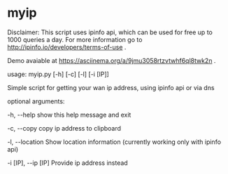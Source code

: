 # myip

Disclaimer:
This script uses ipinfo api, which can be used for free up to 1000 queries a day.
For more information go to http://ipinfo.io/developers/terms-of-use .

Demo avaiable at https://asciinema.org/a/9jmu3058rtzvtwhf6ql8twk2n .

usage: myip.py [-h] [-c] [-l] [-i [IP]]

Simple script for getting your wan ip address, using ipinfo api or via dns

optional arguments:

  -h, --help          show this help message and exit
  
  -c, --copy          copy ip address to clipboard
  
  -l, --location      Show location information (currently working only with
                      ipinfo api)
                      
  -i [IP], --ip [IP]  Provide ip address instead

